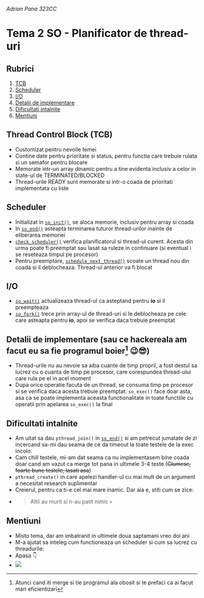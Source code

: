 *Adrian Pana 323CC*
# Tema 2 SO - Planificator de thread-uri

## Rubrici
1. [TCB](README.md#thread-control-block-tcb)
2. [Scheduler](README.md#scheduler)
3. [I/O](README.md#io)
4. [Detalii de implementare](README.md#detalii-de-implementare-sau-ce-hackereala-am-facut-eu-sa-fie-programul-boier1-winksunglasses)
5. [Dificultati intalnite](README.md#dificultati-intalnite)
6. [Mentiuni](README.md#mentiuni)

## Thread Control Block (TCB)
- Customizat pentru nevoile temei
- Contine date pentru prioritate si status, pentru functia care trebuie
rulata si un semafor pentru blocare
- Memorate intr-un array dinamic pentru a tine evidenta inclusiv a celor
in state-ul de TERMINATED/BLOCKED
- Thread-urile READY sunt memorate si intr-o coada de prioritati implementata
cu liste

## Scheduler
- Initializat in [`so_init()`](so_scheduler.c#L97-L134), se aloca memorie, inclusiv pentru array si coada
- In [`so_end()`](so_scheduler.c#L234-L265) asteapta terminarea tuturor thread-urilor inainte de eliberarea
memoriei
- [`check_scheduler()`](so_scheduler.c#L24-L59) verifica planificatorul si thread-ul curent. Acesta din urma
poate fi preemptat sau lasat sa ruleze in continuare (si eventual i se reseteaza
timpul pe procesor)
- Pentru preemptare, [`schedule_next_thread()`](so_scheduler.c#L9-L22) scoate un thread nou din coada si
il deblocheaza. Thread-ul anterior va fi blocat

## I/O
- [`so_wait()`](so_scheduler.c#L184-L199) actualizeaza thread-ul ca asteptand pentru **io** si il preempteaza
- [`so_fork()`](so_scheduler.c#L201-L220) trece prin array-ul de thread-uri si le deblocheaza pe cele care
asteapta pentru **io**, apoi se verifica daca trebuie preemptat

## Detalii de implementare (sau ce hackereala am facut eu sa fie programul boier[^1] :wink::sunglasses:)
- Thread-urile nu au nevoie sa aiba cuante de timp proprii, a fost destul sa
lucrez cu o cuanta de timp pe procesor, care corespundea thread-ului care
rula pe el in acel moment
- Dupa orice operatie facuta de un thread, se consuma timp pe procesor si se
verifica daca acesta trebuie preemptat. `so_exec()` face doar asta, asa ca
se poate implementa aceasta functionalitate in toate functiile cu operatii
prin apelarea `so_exec()` la final

## Dificultati intalnite
- Am uitat sa dau `pthread_join()` in [`so_end()`](so_scheduler.c#L234-L265) si
am petrecut jumatate de zi incercand sa-mi dau seama de ce da timeout la toate
testele de la exec incolo. 
- Cam chill testele, mi-am dat seama ca nu implementasem bine coada doar cand
am vazut ca merge tot pana in ultimele 3-4 teste (~~Glumesc, foarte bune testele, lasati asa~~)
- `pthread_create()` in care apelezi handler-ul cu mai mult de un argument a
necesitat research suplimentar
- Creierul, pentru ca ti-e cel mai mare inamic. Dar aia e, stiti cum se zice: 
- > Altii au murit si n-au patit nimic :skull:

## Mentiuni
- Misto tema, dar am imbatranit in ultimele doua saptamani vreo doi ani
- M-a ajutat sa inteleg cum functioneaza un scheduler si cum sa lucrez cu threadurile:
- Apasa :point_down:
- <a href="https://www.youtube.com/watch?v=dQw4w9WgXcQ"><img src="https://i.kym-cdn.com/photos/images/original/002/139/875/272.png"></img></a>

[^1]: Atunci cand iti merge si tie programul ala obosit si te prefaci ca ai facut mari eficientizari
